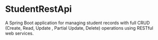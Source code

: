 # StudentRestApi
A Spring Boot application for managing student records with full CRUD (Create, Read, Update , Partial Update, Delete) operations using RESTful web services.
